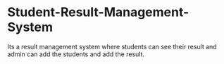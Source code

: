 # Student-Result-Management-System
Its a result management system where students can see their result and admin can add the students and add the result.
